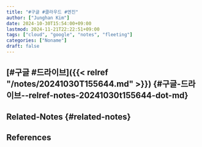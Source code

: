 ```yaml
---
title: "#구글 #클라우드 #엔진"
author: ["Junghan Kim"]
date: 2024-10-30T15:54:00+09:00
lastmod: 2024-11-21T22:22:51+09:00
tags: ["cloud", "google", "notes", "fleeting"]
categories: ["Noname"]
draft: false
---
```


<!--more-->


## [#구글 #드라이브]({{< relref "/notes/20241030T155644.md" >}}) {#구글-드라이브--relref-notes-20241030t155644-dot-md}


## Related-Notes {#related-notes}

## References

<style>.csl-entry{text-indent: -1.5em; margin-left: 1.5em;}</style><div class="csl-bib-body">
</div>
